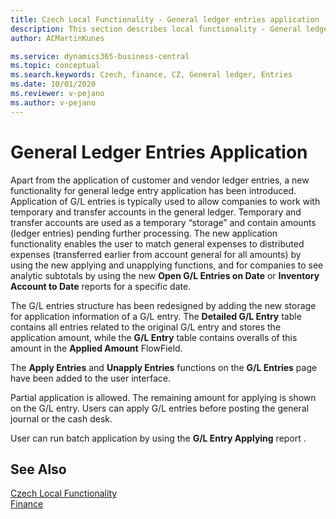 ```yaml
---
title: Czech Local Functionality - General ledger entries application | Microsoft Docs
description: This section describes local functionality - General ledger entries application
author: ACMartinKunes

ms.service: dynamics365-business-central
ms.topic: conceptual
ms.search.keywords: Czech, finance, CZ, General ledger, Entries
ms.date: 10/01/2020
ms.reviewer: v-pejano
ms.author: v-pejano
---
```


# General Ledger Entries Application

Apart from the application of customer and vendor ledger entries, a new functionality for general ledge entry application has been introduced. Application of G/L entries is typically used to allow companies to work with temporary and transfer accounts in the general ledger. Temporary and transfer accounts are used as a temporary “storage” and contain amounts (ledger entries) pending further processing. The new application functionality enables the user to match general expenses to distributed expenses (transferred earlier from account general for all amounts) by using the new applying and unapplying functions, and for companies to see analytic subtotals by using the new **Open G/L Entries on Date** or **Inventory Account to Date** reports for a specific date.

The G/L entries structure has been redesigned by adding the new storage for application information of a G/L entry. The **Detailed G/L Entry** table contains all entries related to the original G/L entry and stores the application amount, while the **G/L Entry** table contains overalls of this amount in the **Applied Amount** FlowField.  

The **Apply Entries** and **Unapply Entries** functions on the **G/L Entries** page have been added to the user interface.

Partial application is allowed. The remaining amount for applying is shown on the G/L entry. Users can apply G/L entries before posting the general journal or the cash desk.

User can run batch application by using the **G/L Entry Applying** report .

## See Also
[Czech Local Functionality](czech-local-functionality.md)  
[Finance](finance.md)  
